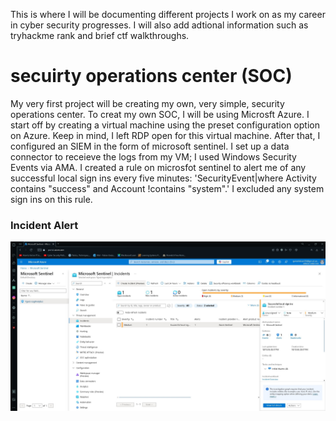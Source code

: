 This is where I will be documenting different projects I work on as my career in cyber security progresses. I will also add adtional information such as tryhackme rank and brief ctf walkthroughs.

# secuirty operations center (SOC)

My very first project will be creating my own, very simple, security operations center. To creat my own SOC, I will be using Microsft Azure. I start off by creating a virtual machine using the preset configuration option on Azure. Keep in mind, I left RDP open for this virtual machine. After that, I configured an SIEM in the form of microsoft sentinel. I set up a data connector to receieve the logs from my VM; I used Windows Security Events via AMA. I created a rule on microsfot sentinel to alert me of any successful local sign ins every five minutes: 'SecurityEvent|where Activity contains "success" and Account !contains "system".' I excluded any system sign ins on this rule.
### Incident Alert
![Sentinel Alert](https://github.com/fgarz1/fgarz1.github.io/blob/main/Sentinel%20Alert.jpg)
